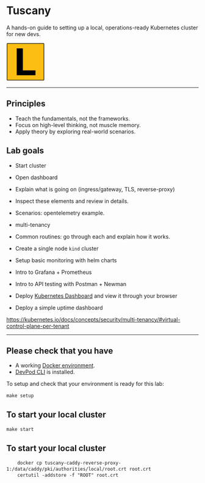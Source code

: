 # Tuscany
A hands-on guide to setting up a local, operations-ready Kubernetes cluster for new devs.

<img src="./logo.png" width="100">

----

## Principles
- Teach the fundamentals, not the frameworks.
- Focus on high-level thinking, not muscle memory.
- Apply theory by exploring real-world scenarios.

## Lab goals

- Start cluster
- Open dashboard
- Explain what is going on (ingress/gateway, TLS, reverse-proxy)
- Inspect these elements and review in details.
- Scenarios: opentelemetry example.
- multi-tenancy
- Common routines: go through each and explain how it works.

- Create a single node `kind` cluster
- Setup basic monitoring with helm charts
- Intro to Grafana + Prometheus
- Intro to API testing with Postman + Newman
- Deploy [Kubernetes Dashboard](https://github.com/kubernetes/dashboard) and view it through your browser
- Deploy a simple uptime dashboard

https://kubernetes.io/docs/concepts/security/multi-tenancy/#virtual-control-plane-per-tenant

----

## Please check that you have

- A working [Docker environment](https://docs.docker.com/engine/).
- [DevPod CLI](https://devpod.sh/docs/getting-started/install#install-devpod-cli) is installed.

To setup and check that your environment is ready for this lab:
```
make setup
```

## To start your local cluster

```
make start
```

## To start your local cluster

```
    docker cp tuscany-caddy-reverse-proxy-1:/data/caddy/pki/authorities/local/root.crt root.crt
    certutil -addstore -f "ROOT" root.crt
```